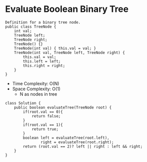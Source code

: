# Evaluate Boolean Binary Tree

```
Definition for a binary tree node.
public class TreeNode {
    int val;
    TreeNode left;
    TreeNode right;
    TreeNode() {}
    TreeNode(int val) { this.val = val; }
    TreeNode(int val, TreeNode left, TreeNode right) {
        this.val = val;
        this.left = left;
        this.right = right;
    }
}
```

- Time Complexity: O(N)
- Space Complexity: O(1)
  - N as nodes in tree

```
class Solution {
    public boolean evaluateTree(TreeNode root) {
        if(root.val == 0){
            return false;
        }
        if(root.val == 1){
            return true;
        }
        boolean left = evaluateTree(root.left),
                right = evaluateTree(root.right);
        return (root.val == 2)? left || right : left && right;
    }
}
```
